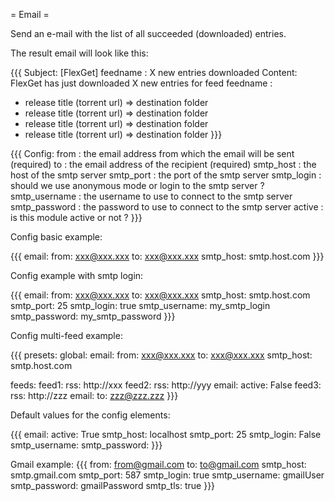 = Email =

Send an e-mail with the list of all succeeded (downloaded) entries.

The result email will look like this:

{{{
Subject: [FlexGet] feedname : X new entries downloaded
Content: 
FlexGet has just downloaded X new entries for feed feedname  :
- release title (torrent url) => destination folder
- release title (torrent url) => destination folder
- release title (torrent url) => destination folder
- release title (torrent url) => destination folder
}}}

{{{
Config:
  from          : the email address from which the email will be sent (required)
  to            : the email address of the recipient (required)
  smtp_host     : the host of the smtp server
  smtp_port     : the port of the smtp server
  smtp_login    : should we use anonymous mode or login to the smtp server ?
  smtp_username : the username to use to connect to the smtp server
  smtp_password : the password to use to connect to the smtp server
  active        : is this module active or not ?
}}}

Config basic example:

{{{
email:
  from: xxx@xxx.xxx
  to: xxx@xxx.xxx
  smtp_host: smtp.host.com
}}}

Config example with smtp login:

{{{
email:
  from: xxx@xxx.xxx
  to: xxx@xxx.xxx
  smtp_host: smtp.host.com
  smtp_port: 25
  smtp_login: true
  smtp_username: my_smtp_login
  smtp_password: my_smtp_password
}}}

Config multi-feed example:

{{{
presets:
  global:
    email:
      from: xxx@xxx.xxx
      to: xxx@xxx.xxx
      smtp_host: smtp.host.com

feeds:
  feed1:
    rss: http://xxx
  feed2:
    rss: http://yyy
    email:
      active: False
  feed3:
    rss: http://zzz
    email:
      to: zzz@zzz.zzz
}}}

Default values for the config elements:

{{{
email:
  active: True
  smtp_host: localhost
  smtp_port: 25
  smtp_login: False
  smtp_username:
  smtp_password:
}}}

Gmail example:
{{{
    from: from@gmail.com
    to: to@gmail.com
    smtp_host: smtp.gmail.com
    smtp_port: 587
    smtp_login: true
    smtp_username: gmailUser
    smtp_password: gmailPassword
    smtp_tls: true
}}}